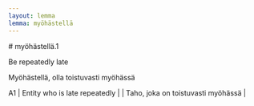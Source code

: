 ```yaml
---
layout: lemma
lemma: myöhästellä
---
```


<div class="sense">
# <span class="sensename">myöhästellä.1</span>

<span class="description">Be repeatedly late</span>

<span class="description">Myöhästellä, olla toistuvasti myöhässä</span>

A1 | Entity who is late repeatedly |   | Taho, joka on toistuvasti myöhässä |  

</div>

